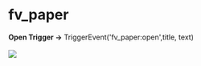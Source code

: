 # fv_paper

<b>Open Trigger -></b> TriggerEvent('fv_paper:open',title, text)<br>
<br>
<img src='https://i.imgur.com/USnOnQM.png'>
